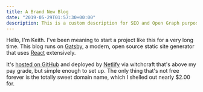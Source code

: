 ```yaml
---
title: A Brand New Blog
date: "2019-05-29T01:57:30+00:00"
description: This is a custom description for SEO and Open Graph purposes, rather than the default generated excerpt. Simply add a description field to the frontmatter.
---
```


Hello, I'm Keith. I've been meaning to start a project like this for a very long time. This blog runs on [Gatsby](https://www.gatsbyjs.org/ "GatsbyJS"), a modern, open source static site generator that uses [React](https://reactjs.org/ "ReactJS") extensively.

It's [hosted on GitHub](https://github.com/keithburgie/blog) and deployed by [Netlify](http://netlify.com/) via witchcraft that's above my pay grade, but simple enough to set up. The only thing that's not free forever is the totally sweet domain name, which I shelled out nearly $2.00 for.
